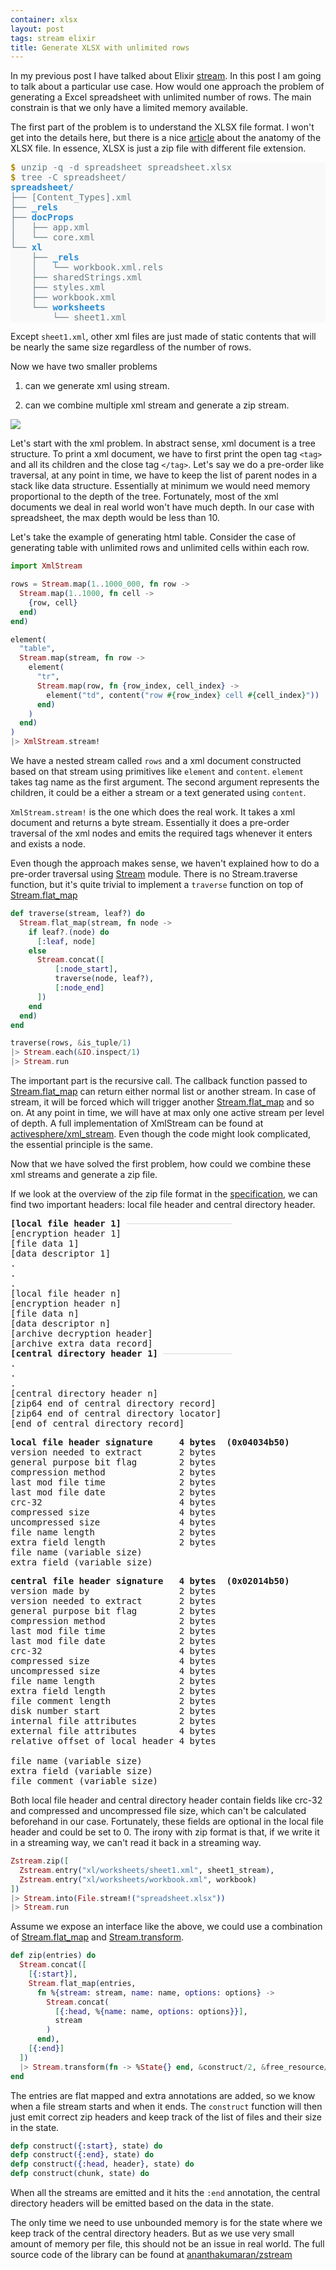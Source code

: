 ```yaml
---
container: xlsx
layout: post
tags: stream elixir
title: Generate XLSX with unlimited rows
---
```


In my previous post I have talked about Elixir
[stream](https://ananthakumaran.in/2017/11/28/stream.html). In this
post I am going to talk about a particular use case. How would one
approach the problem of generating a Excel spreadsheet with unlimited
number of rows. The main constrain is that we only have a limited memory available.

The first part of the problem is to understand the XLSX file format. I
won't get into the details here, but there is a nice
[article](http://officeopenxml.com/anatomyofOOXML-xlsx.php) about the
anatomy of the XLSX file. In essence, XLSX is just a zip file with
different file extension.

<pre style="color: #657b83; background-color: #f9f9f9;">
<span style="color: #b58900; font-weight: bold;">$ </span>unzip -q -d spreadsheet spreadsheet.xlsx
<span style="color: #b58900; font-weight: bold;">$ </span>tree -C spreadsheet/
<span style="color: #268bd2; font-weight: bold;">spreadsheet/</span>
&#9500;&#9472;&#9472; [Content_Types].xml
&#9500;&#9472;&#9472; <span style="color: #268bd2; font-weight: bold;">_rels</span>
&#9500;&#9472;&#9472; <span style="color: #268bd2; font-weight: bold;">docProps</span>
&#9474;&#160;&#160; &#9500;&#9472;&#9472; app.xml
&#9474;&#160;&#160; &#9492;&#9472;&#9472; core.xml
&#9492;&#9472;&#9472; <span style="color: #268bd2; font-weight: bold;">xl</span>
    &#9500;&#9472;&#9472; <span style="color: #268bd2; font-weight: bold;">_rels</span>
    &#9474;&#160;&#160; &#9492;&#9472;&#9472; workbook.xml.rels
    &#9500;&#9472;&#9472; sharedStrings.xml
    &#9500;&#9472;&#9472; styles.xml
    &#9500;&#9472;&#9472; workbook.xml
    &#9492;&#9472;&#9472; <span style="color: #268bd2; font-weight: bold;">worksheets</span>
        &#9492;&#9472;&#9472; sheet1.xml
</pre>

Except `sheet1.xml`, other xml files are just made of static contents
that will be nearly the same size regardless of the number of rows.

Now we have two smaller problems

1) can we generate xml using stream.

2) can we combine multiple xml stream and generate a zip stream.

<div class="diagram"><img class="margin-right" style="right: -300px" src="/public/images/tree.svg" /></div>

Let's start with the xml problem. In abstract sense, xml document is a
tree structure. To print a xml document, we have to first print the
open tag `<tag>` and all its children and the close tag
`</tag>`. Let's say we do a pre-order like traversal, at any point in
time, we have to keep the list of parent nodes in a stack like data
structure. Essentially at minimum we would need memory proportional to
the depth of the tree. Fortunately, most of the xml documents we deal
in real world won't have much depth. In our case with spreadsheet, the
max depth would be less than 10.


Let's take the example of generating html table. Consider the case of
generating table with unlimited rows and unlimited cells within each
row.

```elixir
import XmlStream

rows = Stream.map(1..1000_000, fn row ->
  Stream.map(1..1000, fn cell ->
    {row, cell}
  end)
end)

element(
  "table",
  Stream.map(stream, fn row ->
    element(
      "tr",
      Stream.map(row, fn {row_index, cell_index} ->
        element("td", content("row #{row_index} cell #{cell_index}"))
      end)
    )
  end)
)
|> XmlStream.stream!
```

We have a nested stream called `rows` and a xml document constructed
based on that stream using primitives like `element` and
`content`. `element` takes tag name as the first argument. The second
argument represents the children, it could be a either a stream or a
text generated using `content`.

`XmlStream.stream!` is the one which does the real work. It takes a
xml document and returns a byte stream. Essentially it does a
pre-order traversal of the xml nodes and emits the required tags
whenever it enters and exists a node.

Even though the approach makes sense, we haven't explained how to do a
pre-order traversal using
[Stream](https://hexdocs.pm/elixir/Stream.html) module. There is no
Stream.traverse function, but it's quite trivial to implement a
`traverse` function on top of
[Stream.flat_map](https://hexdocs.pm/elixir/Stream.html#flat_map/2)

```elixir
def traverse(stream, leaf?) do
  Stream.flat_map(stream, fn node ->
    if leaf?.(node) do
      [:leaf, node]
    else
      Stream.concat([
          [:node_start],
          traverse(node, leaf?),
          [:node_end]
      ])
    end
  end)
end

traverse(rows, &is_tuple/1)
|> Stream.each(&IO.inspect/1)
|> Stream.run
```

The important part is the recursive call. The callback function passed
to [Stream.flat_map](https://hexdocs.pm/elixir/Stream.html#flat_map/2)
can return either normal list or another stream. In case of stream, it
will be forced which will trigger another
[Stream.flat_map](https://hexdocs.pm/elixir/Stream.html#flat_map/2)
and so on. At any point in time, we will have at max only one active
stream per level of depth. A full implementation of XmlStream can be
found at
[activesphere/xml_stream](https://github.com/activesphere/xml_stream). Even
though the code might look complicated, the essential principle is the
same.

Now that we have solved the first problem, how could we combine these
xml streams and generate a zip file.

If we look at the overview of the zip file format in the
[specification](https://pkware.cachefly.net/webdocs/casestudies/APPNOTE.TXT),
we can find two important headers: local file header and central
directory header.
<div class="zipspec">
<pre class="overview">
<b>[local file header 1]</b> <span style="color: #ddd">────────────────────</span>
[encryption header 1]
[file data 1]
[data descriptor 1]
.
.
.
[local file header n]
[encryption header n]
[file data n]
[data descriptor n]
[archive decryption header]
[archive extra data record]
<b>[central directory header 1]</b> <span style="color: #ddd">─────────────</span>
.
.
.
[central directory header n]
[zip64 end of central directory record]
[zip64 end of central directory locator]
[end of central directory record]
</pre>

<pre class="local">
<b>local file header signature     4 bytes  (0x04034b50)</b>
version needed to extract       2 bytes
general purpose bit flag        2 bytes
compression method              2 bytes
last mod file time              2 bytes
last mod file date              2 bytes
crc-32                          4 bytes
compressed size                 4 bytes
uncompressed size               4 bytes
file name length                2 bytes
extra field length              2 bytes
file name (variable size)
extra field (variable size)
</pre>

<pre class="central">
<b>central file header signature   4 bytes  (0x02014b50)</b>
version made by                 2 bytes
version needed to extract       2 bytes
general purpose bit flag        2 bytes
compression method              2 bytes
last mod file time              2 bytes
last mod file date              2 bytes
crc-32                          4 bytes
compressed size                 4 bytes
uncompressed size               4 bytes
file name length                2 bytes
extra field length              2 bytes
file comment length             2 bytes
disk number start               2 bytes
internal file attributes        2 bytes
external file attributes        4 bytes
relative offset of local header 4 bytes

file name (variable size)
extra field (variable size)
file comment (variable size)
</pre>
</div>

Both local file header and central directory header contain fields
like crc-32 and compressed and uncompressed file size, which can't be
calculated beforehand in our case. Fortunately, these fields are
optional in the local file header and could be set to 0. The irony
with zip format is that, if we write it in a streaming way, we can't
read it back in a streaming way.

```elixir
Zstream.zip([
  Zstream.entry("xl/worksheets/sheet1.xml", sheet1_stream),
  Zstream.entry("xl/worksheets/workbook.xml", workbook)
])
|> Stream.into(File.stream!("spreadsheet.xlsx"))
|> Stream.run
```

Assume we expose an interface like the above, we could use a
combination of
[Stream.flat_map]((https://hexdocs.pm/elixir/Stream.html#flat_map/2))
and
[Stream.transform](https://hexdocs.pm/elixir/Stream.html#transform/4).

```elixir
def zip(entries) do
  Stream.concat([
    [{:start}],
    Stream.flat_map(entries,
      fn %{stream: stream, name: name, options: options} ->
        Stream.concat(
          [{:head, %{name: name, options: options}}],
          stream
        )
      end),
    [{:end}]
  ])
  |> Stream.transform(fn -> %State{} end, &construct/2, &free_resource/1)
end
```

The entries are flat mapped and extra annotations are added, so we
know when a file stream starts and when it ends. The `construct`
function will then just emit correct zip headers and keep track of the
list of files and their size in the state.

```elixir
defp construct({:start}, state) do
defp construct({:end}, state) do
defp construct({:head, header}, state) do
defp construct(chunk, state) do
```

When all the streams are emitted and it hits the `:end` annotation,
the central directory headers will be emitted based on the data in the state.

The only time we need to use unbounded memory is for the state where
we keep track of the central directory headers. But as we use very
small amount of memory per file, this should not be an issue in real
world. The full source code of the library can be found at
[ananthakumaran/zstream](https://github.com/ananthakumaran/zstream)

<link rel="stylesheet" href="/public/css/xlsx.css"/>
